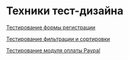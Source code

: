 # Техники тест-дизайна

[Тестирование формы регистрации](https://docs.google.com/spreadsheets/d/1q-_5sm3-N4GhH6Uw3bQemO_V26YPdUK861brMLrIFTs/edit?gid=581625529#gid=581625529)

[Тестирование фильтрации и сортировки](https://docs.google.com/spreadsheets/d/1KHvROcj5i7hJT5SSGTQ-GV5Sk--gITFxBNLUoPB4j3Q/edit?gid=1576774385#gid=1576774385) 

[Тестирование модуля оплаты Paypal](https://docs.google.com/spreadsheets/d/10dofhtiQ6NKCv5H-pG48d_L-dEKfjwA9O2oZV-RPwos/edit?gid=0#gid=0)
